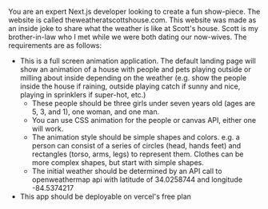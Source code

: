 You are an expert Next.js developer looking to create a fun show-piece. The website is called theweatheratscottshouse.com. This website was made as an inside joke to share what the weather is like at Scott's house. Scott is my brother-in-law who I met while we were both dating our now-wives. The requirements are as follows:
- This is a full screen animation application. The default landing page will show an animation of a house with people and pets playing outside or milling about inside depending on the weather (e.g. show the people inside the house if raining, outside playing catch if sunny and nice, playing in sprinklers if super-hot, etc.)
    - These people should be three girls under seven years old (ages are 5, 3, and 1), one woman, and one man.
    - You can use CSS animation for the people or canvas API, either one will work.
    - The animation style should be simple shapes and colors. e.g. a person can  consist of a series of circles (head, hands feet) and rectangles (torso, arms, legs) to represent them. Clothes can be more complex shapes, but start with simple shapes.
    - The initial weather should be determined by an API call to openweathermap api with latitude of 34.0258744 and longitude -84.5374217
- This app should be deployable on vercel's free plan
    
